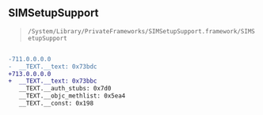 ## SIMSetupSupport

> `/System/Library/PrivateFrameworks/SIMSetupSupport.framework/SIMSetupSupport`

```diff

-711.0.0.0.0
-  __TEXT.__text: 0x73bdc
+713.0.0.0.0
+  __TEXT.__text: 0x73bbc
   __TEXT.__auth_stubs: 0x7d0
   __TEXT.__objc_methlist: 0x5ea4
   __TEXT.__const: 0x198

```

